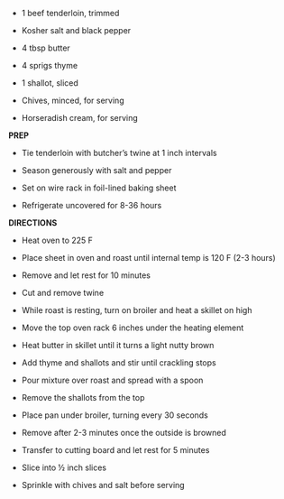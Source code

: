 -   1 beef tenderloin, trimmed

-   Kosher salt and black pepper

-   4 tbsp butter

-   4 sprigs thyme

-   1 shallot, sliced

-   Chives, minced, for serving

-   Horseradish cream, for serving

**PREP**

-   Tie tenderloin with butcher’s twine at 1 inch intervals

-   Season generously with salt and pepper

-   Set on wire rack in foil-lined baking sheet

-   Refrigerate uncovered for 8-36 hours

**DIRECTIONS**

-   Heat oven to 225 F

-   Place sheet in oven and roast until internal temp is 120 F (2-3
    hours)

-   Remove and let rest for 10 minutes

-   Cut and remove twine

-   While roast is resting, turn on broiler and heat a skillet on high

-   Move the top oven rack 6 inches under the heating element

-   Heat butter in skillet until it turns a light nutty brown

-   Add thyme and shallots and stir until crackling stops

-   Pour mixture over roast and spread with a spoon

-   Remove the shallots from the top

-   Place pan under broiler, turning every 30 seconds

-   Remove after 2-3 minutes once the outside is browned

-   Transfer to cutting board and let rest for 5 minutes

-   Slice into ½ inch slices

-   Sprinkle with chives and salt before serving
